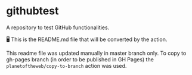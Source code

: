 # githubtest

A repository to test GitHub functionalities.

:desktop_computer: This is the README.md file that will be converted by the action.

This readme file was updated manually in master branch only.
To copy to gh-pages branch (in order to be published in GH Pages) the `planetoftheweb/copy-to-branch` action was used.
